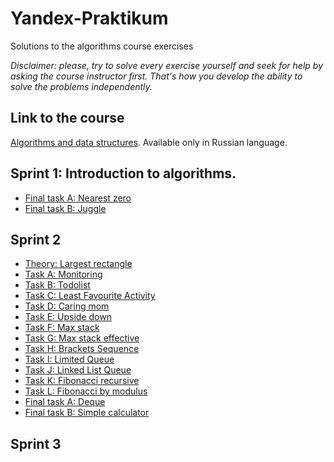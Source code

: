 # Yandex-Praktikum

Solutions to the algorithms course exercises

*Disclaimer: please, try to solve every exercise yourself and seek for help by asking the course
instructor first. That's how you develop the ability to solve the problems independently.*

## Link to the course
[Algorithms and data structures](https://practicum.yandex.ru/algorithms/). Available only in Russian language.

## Sprint 1: Introduction to algorithms.

* [Final task A: Nearest zero](sprint_1/final_a_nearest_zero.py)
* [Final task B: Juggle](sprint_1/final_b_juggle.py)

## Sprint 2

* [Theory: Largest rectangle](sprint_2/largest_rectangle_in_histogram.py)
* [Task A: Monitoring](sprint_2/a_monitoring.py)
* [Task B: Todolist](sprint_2/b_todolist.py)
* [Task C: Least Favourite Activity](sprint_2/c_least_favourite_activity.py)
* [Task D: Caring mom](sprint_2/d_caring_mom.py)
* [Task E: Upside down](sprint_2/e_upside_down.py)
* [Task F: Max stack](sprint_2/f_max_stack.py)
* [Task G: Max stack effective](sprint_2/g_max_stack_effective.py)
* [Task H: Brackets Sequence](sprint_2/h_brackets_sequence.py)
* [Task I: Limited Queue](sprint_2/i_limited_queue.py)
* [Task J: Linked List Queue](sprint_2/j_linked_list_queue.py)
* [Task K: Fibonacci recursive](sprint_2/k_fibonacci_recursive.py)
* [Task L: Fibonacci by modulus](sprint_2/l_fibonacci_by_modulus.py)
* [Final task A: Deque](sprint_2/final_a_deque_circle_buffer.py)
* [Final task B: Simple calculator](sprint_2/final_b_simple_calculator.py)

## Sprint 3